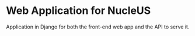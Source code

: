# Web Application for NucleUS

Application in Django for both the front-end web app and the API to serve it.
